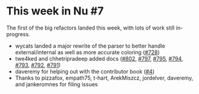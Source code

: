 # This week in Nu #7

The first of the big refactors landed this week, with lots of work still in-progress.

- wycats landed a major rewrite of the parser to better handle external/internal as well as more accurate coloring ([#728](https://github.com/nushell/nushell/pull/728))
- twe4ked and chhetripradeep added docs ([#802](https://github.com/nushell/nushell/pull/802), [#797](https://github.com/nushell/nushell/pull/797), [#795](https://github.com/nushell/nushell/pull/795), [#794](https://github.com/nushell/nushell/pull/794), [#793](https://github.com/nushell/nushell/pull/793), [#792](https://github.com/nushell/nushell/pull/792), [#791](https://github.com/nushell/nushell/pull/791))
- daveremy for helping out with the contributor book ([#4](https://github.com/nushell/contributor-book/pull/4))
- Thanks to pizzafox, empath75, t-hart, ArekMiszcz, jordelver, daveremy, and jankeromnes for filing issues